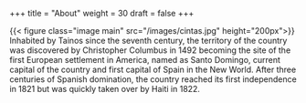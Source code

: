 +++
title = "About"
weight = 30
draft = false
+++

{{< figure class="image main" src="/images/cintas.jpg" height="200px">}}
Inhabited by Tainos since the seventh century, the territory of the country was discovered by Christopher Columbus in 1492 becoming the site of the first European settlement in America, named as Santo Domingo, current capital of the country and first capital of Spain in the New World. After three centuries of Spanish domination, the country reached its first independence in 1821 but was quickly taken over by Haiti in 1822.
